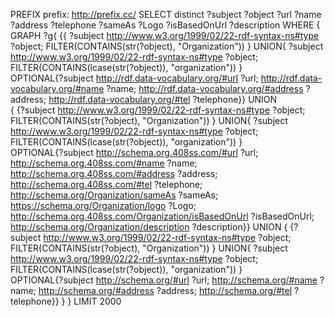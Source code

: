PREFIX prefix: <http://prefix.cc/>
SELECT distinct ?subject ?object ?url ?name ?address ?telephone ?sameAs ?Logo ?isBasedOnUrl ?description
WHERE { 
  GRAPH ?g{
  {{ ?subject <http://www.w3.org/1999/02/22-rdf-syntax-ns#type> ?object;
             FILTER(CONTAINS(str(?object), "Organization")) 
  }
    UNION{
    			?subject <http://www.w3.org/1999/02/22-rdf-syntax-ns#type> ?object;
             FILTER(CONTAINS(lcase(str(?object)), "organization"))
    }	
             OPTIONAL{?subject <http://rdf.data-vocabulary.org/#url> ?url;
             <http://rdf.data-vocabulary.org/#name> ?name;
                             <http://rdf.data-vocabulary.org/#address> ?address;
                             <http://rdf.data-vocabulary.org/#tel> ?telephone}} UNION 		
   { {?subject <http://www.w3.org/1999/02/22-rdf-syntax-ns#type> ?object;
              FILTER(CONTAINS(str(?object), "Organization")) 
  }
    UNION{
    			?subject <http://www.w3.org/1999/02/22-rdf-syntax-ns#type> ?object;
             FILTER(CONTAINS(lcase(str(?object)), "organization"))
    }	
              OPTIONAL{?subject <http://schema.org.408ss.com/#url> ?url;
             <http://schema.org.408ss.com/#name> ?name;
                             <http://schema.org.408ss.com/#address> ?address;
            <http://schema.org.408ss.com/#tel> ?telephone;
            <http://schema.org/Organization/sameAs> ?sameAs;
            <https://schema.org/Organization/logo> ?Logo;
            <http://schema.org.408ss.com/Organization/isBasedOnUrl> ?isBasedOnUrl;
            <http://schema.org/Organization/description> ?description}} UNION
    { {?subject <http://www.w3.org/1999/02/22-rdf-syntax-ns#type> ?object;
               FILTER(CONTAINS(str(?object), "Organization")) 
  }
    UNION{
    			?subject <http://www.w3.org/1999/02/22-rdf-syntax-ns#type> ?object;
             FILTER(CONTAINS(lcase(str(?object)), "organization"))
    }	
              OPTIONAL{?subject <http://schema.org/#url> ?url;
             <http://schema.org/#name> ?name;
                             <http://schema.org/#address> ?address;
            <http://schema.org/#tel> ?telephone}}
  }
}
LIMIT 2000